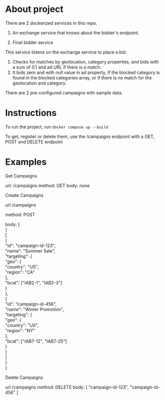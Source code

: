 # About project

There are 2 dockerized services in this repo.

1. An exchange service that knows about the bidder's endpoint.

2. Final bidder service

This service listens on the exchange service to place a bid.
1. Checks for matches by geolocation, category properties, and bids with a sum of 0.1 and ad URL if there is a match.
2. It bids zero and with null value in ad property, if the blocked category is found in the blocked categories array, or if there is no match for the geolocation and category.

There are 2 pre-configured campaigns with sample data.

# Instructions

To run the project, run `docker compose up --build`

To get, register or delete them, use the /campaigns endpoint with a GET, POST and DELETE endpoint

# Examples

Get Campaigns

url: /campaigns
method: GET
body: none

Create Campaigns

url /campaigns

method: POST

body: [</br>
  {</br>
    [</br>
      {</br>
        "id": "campaign-id-123",</br>
        "name": "Summer Sale",</br>
        "targeting": {</br>
          "geo": {</br>
            "country": "US",</br>
            "region": "CA"</br>
          },</br>
          "bcat": ["IAB2-1", "IAB2-3"]</br>
        }</br>
      },</br>
      {</br>
        "id": "campaign-id-456",</br>
        "name": "Winter Promotion",</br>
        "targeting": {</br>
          "geo": {</br>
            "country": "US",</br>
            "region": "NY"</br>
          },</br>
          "bcat": ["IAB7-12", "IAB7-25"]</br>
        }</br>
      }</br>
    ]</br>
  }</br>
]</br>

Delete Campaigns

url /campaigns
method: DELETE
body: [
  "campaign-id-123",
  "campaign-id-456"
]

